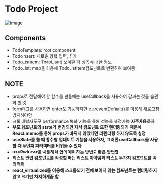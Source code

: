 # Todo Project
![image](https://user-images.githubusercontent.com/45222982/93972330-07305900-fdad-11ea-9c3e-ef90ed07a345.png)

## Components
- TodoTemplate: root component
- TodoInsert: 새로운 항복 입력, 추가
- TodoListItem: TodoList에 보여질 각 항목에 대한 정보
- TodoList: map을 이용해 TodoListItem컴포넌트로 변환하여 보여줌

## NOTE
 - props로 전달해야 할 함수를 만들때는 useCallback을 사용하여 감싸는 것을 습관화 할 것
 - form태그를 사용하면 enter도 가능하지만 e.preventDefault()를 이용해 새로고침 방지해야함
 - 크롬 개발자도구 performance 녹화 기능을 통해 성능을 측정가능 **자주사용하자**
 - **부모 컴포넌트의 state가 변경되면 자식 컴포넌트 또한 렌더링되기 때문에 React.memo를 통해 props가 바뀌지 않았다면 리렌더링 하지 않도록 설정**
 - **useState를 쓸 때 함수형 업데이트 기능을 사용하자, 그러면 useCallback을 사용할 때 두번째 파라미터를 비워둘 수 있다**
 - **useReducer을 사용해서 업데이트 하는 방법도 좋은 방법임**
 - **리스트 관련 컴포넌트를 작성할 때는 리스트 아이템과 리스트 두가지 컴포넌트를 꼭 최적화**
 - **react_virtualized를 이용해 스크롤되기 전에 보이지 않는 컴포넌트는 렌더링하지 않고 크기만 차지하게끔 함**
